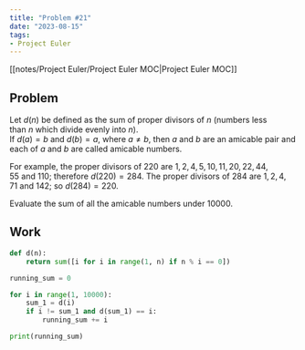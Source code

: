 ```yaml
---
title: "Problem #21"
date: "2023-08-15"
tags:
- Project Euler
---
```


[[notes/Project Euler/Project Euler MOC|Project Euler MOC]]

## Problem

Let $d(n)$ be defined as the sum of proper divisors of $n$ (numbers less than $n$ which divide evenly into $n$).  
If $d(a)=b$ and $d(b)=a$, where $a≠b$, then $a$ and $b$ are an amicable pair and each of $a$ and $b$ are called amicable numbers.

For example, the proper divisors of $220$ are $1,2,4,5,10,11,20,22,44,55$ and $110$; therefore $d(220)=284$. The proper divisors of $284$ are $1,2,4,71$ and $142$; so $d(284)=220$.

Evaluate the sum of all the amicable numbers under $10000$.

## Work

```python
def d(n):
    return sum([i for i in range(1, n) if n % i == 0])

running_sum = 0

for i in range(1, 10000):
    sum_1 = d(i)
    if i != sum_1 and d(sum_1) == i:
        running_sum += i

print(running_sum)
```